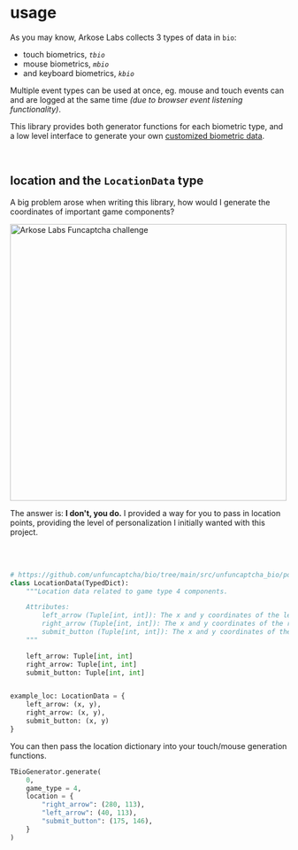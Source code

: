 # usage

As you may know, Arkose Labs collects 3 types of data in `bio`:

- touch biometrics, _`tbio`_
- mouse biometrics, _`mbio`_
- and keyboard biometrics, _`kbio`_

Multiple event types can be used at once, eg. mouse and touch events can and are logged at the same time _(due to browser event listening functionality)_.

This library provides both generator functions for each biometric type, and a low level interface to generate your own [customized biometric data](#customization).

<br>

## location and the `LocationData` type

A big problem arose when writing this library, how would I generate the coordinates of important game components?

<img width="500" alt="Arkose Labs Funcaptcha challenge" src="https://github.com/user-attachments/assets/7d364ff1-d573-4833-b53b-0c61af0fa21a">

<br>

The answer is: **I don't, you do.** I provided a way for you to pass in location points, providing the level of personalization I initially wanted with this project.

<br>
<br>

```py
# https://github.com/unfuncaptcha/bio/tree/main/src/unfuncaptcha_bio/points.py
class LocationData(TypedDict):
    """Location data related to game type 4 components.

    Attributes:
        left_arrow (Tuple[int, int]): The x and y coordinates of the left arrow.
        right_arrow (Tuple[int, int]): The x and y coordinates of the right arrow.
        submit_button (Tuple[int, int]): The x and y coordinates of the submit button.
    """

    left_arrow: Tuple[int, int]
    right_arrow: Tuple[int, int]
    submit_button: Tuple[int, int]


example_loc: LocationData = {
    left_arrow: (x, y),
    right_arrow: (x, y),
    submit_button: (x, y)
}
```

You can then pass the location dictionary into your touch/mouse generation functions.

```py
TBioGenerator.generate(
    0,
    game_type = 4,
    location = {
        "right_arrow": (280, 113),
        "left_arrow": (40, 113),
        "submit_button": (175, 146),
    }
)
```
